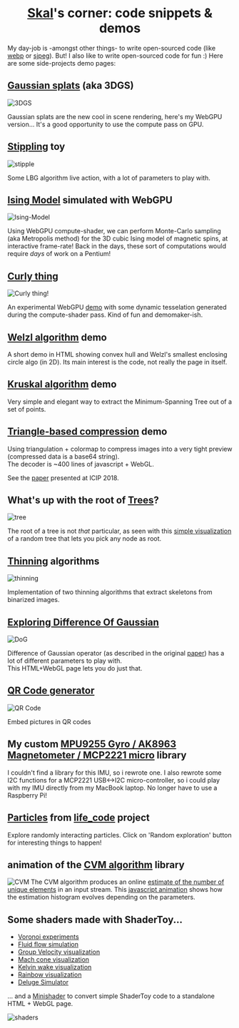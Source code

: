 # <center><a href="./MASSIMINO_Pascal_Resume.pdf">Skal</a>'s corner: code snippets & demos</center>

My day-job is -amongst other things- to write open-sourced code (like [webp](https://github.com/webmproject/libwebp) or
[sjpeg](https://github.com/webmproject/sjpeg)). But! I also like to write
open-sourced code for fun :) Here are some side-projects demo pages:

## [Gaussian splats](https://skal65535.github.io/splats/index.html) (aka 3DGS)

   ![3DGS](https://skal65535.github.io/splats/splats.thumb.webp)

   Gaussian splats are the new cool in scene rendering, here's my WebGPU version...
   It's a good opportunity to use the compute pass on GPU.

## [Stippling](https://skal65535.github.io/stipple/index.html) toy

   ![stipple](https://skal65535.github.io/stipple/stipple.thumb.webp)

   Some LBG algorithm live action, with a lot of parameters to play with.

## [Ising Model](https://skal65535.github.io/ising/index.html) simulated with WebGPU

   ![Ising-Model](https://skal65535.github.io/ising/ising.thumb.webp)

   Using WebGPU compute-shader, we can perform Monte-Carlo sampling (aka Metropolis method)
   for the 3D cubic Ising model of magnetic spins, at interactive frame-rate!
   Back in the days, these sort of computations would require <i>days</i> of work on a Pentium!

## [Curly thing](https://skal65535.github.io/curl/index.html?funky)

   ![Curly thing!](https://skal65535.github.io/curl/curl.thumb.webp)

   An experimental WebGPU [demo](https://skal65535.github.io/curl/index.html?funky) with some
   dynamic tesselation generated during the compute-shader pass. Kind of fun and demomaker-ish.

## [Welzl algorithm](https://skal65535.github.io/convex_hull/index.html) demo

   A short demo in HTML showing convex hull and Welzl's
   smallest enclosing circle algo (in 2D).
   Its main interest is the code, not really the page in itself.

## [Kruskal algorithm](https://skal65535.github.io/network/kruskal.html) demo

   Very simple and elegant way to extract the Minimum-Spanning Tree out
   of a set of points.

## [Triangle-based compression](https://skal65535.github.io/triangle/index.html) demo

   Using triangulation + colormap to compress images into a very tight preview
   (compressed data is a base64 string).<br/>
   The decoder is ~400 lines of javascript + WebGL.

   See the [paper](http://arxiv.org/abs/1809.02257) presented at ICIP 2018.

## What's up with the root of [Trees](https://skal65535.github.io/tree/index.html)?

   ![tree](https://skal65535.github.io/tree/tree.thumb.webp)

   The root of a tree is not *that* particular, as seen with this
   [simple visualization](https://skal65535.github.io/tree/index.html)
   of a random tree that lets you pick any node as root.

## [Thinning](https://skal65535.github.io/thinning/index.html) algorithms

   ![thinning](https://skal65535.github.io/thinning/thinning.thumb.webp)

   Implementation of two thinning algorithms that extract skeletons from binarized images.

## [Exploring Difference Of Gaussian](https://skal65535.github.io/dog/dog.html)

   ![DoG](https://skal65535.github.io/dog/dog.thumb.webp)

   Difference of Gaussian operator
   (as described in the original [paper](https://users.cs.northwestern.edu/~sco590/winnemoeller-cag2012.pdf))
   has a lot of different parameters to play with.<br/>
   This HTML+WebGL page lets you do just that.

## [QR Code generator](https://skal65535.github.io/QR)

   ![QR Code](https://skal65535.github.io/QR/QRCode.thumb.webp)

   Embed pictures in QR codes

## My custom [MPU9255 Gyro / AK8963 Magnetometer / MCP2221 micro](https://github.com/skal65535/sklmpu9255) library

   I couldn't find a library for this IMU, so i rewrote one.
   I also rewrote some I2C functions for a MCP2221 USB<->I2C micro-controller, so i could play
   with my IMU directly from my MacBook laptop. No longer have to use a Raspberry Pi!

## [Particles](https://skal65535.github.io/particle_life/particle_life.html#91651088029) from [life_code](https://github.com/skal65535/life_code) project

   Explore randomly interacting particles. Click on 'Random exploration' button for interesting things to happen!

## animation of the [CVM algorithm](https://skal65535.github.io/CVM) library

   ![CVM](https://skal65535.github.io/CVM/cvm.thumb.webp) The CVM algorithm
   produces an online [estimate of the number of unique elements](https://en.wikipedia.org/wiki/Count-distinct_problem#CVM_Algorithm)
   in an input stream. This [javascript animation](https://skal65535.github.io/CVM) shows how the
   estimation histogram evolves depending on the parameters.

## Some shaders made with ShaderToy...

  * [Voronoi experiments](https://www.shadertoy.com/view/ftByDD)
  * [Fluid flow simulation](https://www.shadertoy.com/view/ft2czK)
  * [Group Velocity visualization](https://www.shadertoy.com/view/stcBDB)
  * [Mach cone visualization](https://www.shadertoy.com/view/slKfWR)
  * [Kelvin wake visualization](https://www.shadertoy.com/view/stGBWh)
  * [Rainbow visualization](https://www.shadertoy.com/view/NlyfRV)
  * [Deluge Simulator](https://www.shadertoy.com/view/slKfWc)

... and a [Minishader](https://skal65535.github.io/minishader/index.html) to
convert simple ShaderToy code to a standalone HTML + WebGL page.

![shaders](https://skal65535.github.io/common/deluge.thumb.webp)
